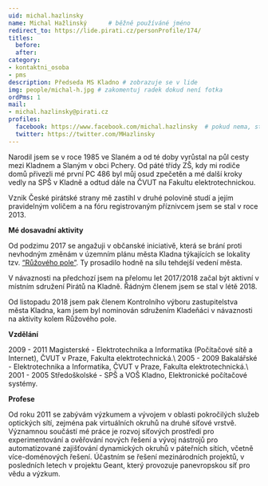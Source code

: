 ```yaml
---
uid: michal.hazlinsky
name: Michal Hažlinský  	# běžně používáné jméno
redirect_to: https://lide.pirati.cz/personProfile/174/
titles:
  before:
  after:
category:
- kontaktni_osoba
- pms
description: Předseda MS Kladno # zobrazuje se v lide
img: people/michal-h.jpg # zakomentuj radek dokud není fotka
ordPms: 1
mail:
- michal.hazlinsky@pirati.cz
profiles:
  facebook: https://www.facebook.com/michal.hazlinsky  # pokud nema, staci smazat tuto radku
  twitter: https://twitter.com/MHazlinsky
---
```


Narodil jsem se v roce 1985 ve Slaném a od té doby vyrůstal na půl cesty mezi Kladnem a Slaným v obci Pchery. Od páté třídy ZŠ, kdy mi rodiče domů přivezli mé první PC 486 byl můj osud zpečetěn a mé další kroky vedly na SPŠ v Kladně a odtud dále na ČVUT na Fakultu elektrotechnickou.

Vznik České pirátské strany mě zastihl v druhé polovině studí a jejím pravidelným voličem a na fóru registrovaným příznivcem jsem se stal v roce 2013. 

**Mé dosavadní aktivity**

Od podzimu 2017 se angažuji v občanské iniciativě, která se brání proti nevhodným změnám v územním plánu města Kladna týkajících se lokality tzv. [“Růžového pole”](https://www.facebook.com/ruzovepolereferendum/). Ty prosadilo hodně na sílu tehdejší vedení města. 

V návaznosti na předchozí jsem na přelomu let 2017/2018 začal být aktivní v místním sdružení Pirátů na Kladně. Řádným členem jsem se stal v létě 2018.

Od listopadu 2018 jsem pak členem Kontrolního výboru zastupitelstva města Kladna, kam jsem byl nominován sdružením Kladeňáci v návaznosti na aktivity kolem Růžového pole.  

**Vzdělání**

2009 - 2011 Magisterské - Elektrotechnika a Informatika (Počítačové sítě a Internet), ČVUT v Praze, Fakulta elektrotechnická.\\
2005 - 2009 Bakalářské - Elektrotechnika a Informatika, ČVUT v Praze, Fakulta elektrotechnická.\\
2001 - 2005 Středoškolské - SPŠ a VOŠ Kladno, Elektronické počítačové systémy.

**Profese**

Od roku 2011 se zabývám výzkumem a vývojem v oblasti pokročilých služeb optických sítí, zejména pak virtuálních okruhů na druhé síťové vrstvě. Významnou součástí mé práce je rozvoj síťových prostředí pro experimentování a ověřování nových řešení a vývoj nástrojů pro automatizované zajišťování dynamických okruhů v páteřních sítích, včetně více-doménových řešení.
Účastním se řešení mezinárodních projektů, v posledních letech v projektu Geant, který provozuje panevropskou síť pro vědu a výzkum.
